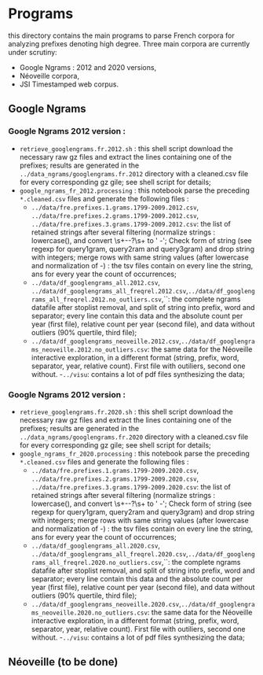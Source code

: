 # Programs

this directory contains the main programs to parse French corpora for analyzing prefixes denoting high degree.
Three main corpora are currently under scrutiny:
- Google Ngrams : 2012 and 2020 versions,
- Néoveille corpora, 
- JSI Timestamped web corpus.





## Google Ngrams

### Google Ngrams 2012 version :
- `retrieve_googlengrams.fr.2012.sh` : this shell script download the necessary raw gz files and extract the lines containing one of the prefixes; results are generated in the `../data_ngrams/googlengrams.fr.2012` directory with a cleaned.csv file for every corresponding gz gile; see shell script for details;
- `google_ngrams_fr_2012.processing` : this notebook parse the preceding `*.cleaned.csv` files and generate the following files :
    - `../data/fre.prefixes.1.grams.1799-2009.2012.csv`, `../data/fre.prefixes.2.grams.1799-2009.2012.csv`, `../data/fre.prefixes.3.grams.1799-2009.2012.csv`: the list of retained strings after several filtering (normalize strings : lowercase(), and convert \s+--?\s+ to ' -'; Check form of string (see regexp for query1gram, query2ram and query3gram) and drop string with integers; merge rows with same string values (after lowercase and normalization of -) : the tsv files contain on every line the string, ans for every year the count of occurrences;
    - `../data/df_googlengrams_all.2012.csv`, `../data/df_googlengrams_all_freqrel.2012.csv`,`../data/df_googlengrams_all_freqrel.2012.no_outliers.csv`,``: the complete ngrams datafile after stoplist removal, and split of string into prefix, word and separator; every line contain this data and the absolute count per year (first file), relative count per year (second file), and data without outliers (90% quertile, third file); 
    - `../data/df_googlengrams_neoveille.2012.csv`,`../data/df_googlengrams_neoveille.2012.no_outliers.csv`: the same data for the Néoveille interactive exploration, in a different format (string, prefix, word, separator, year, relative count). First file with outiliers, second one without.
    -`../visu`: contains a lot of pdf files synthesizing the data;
    
### Google Ngrams 2012 version :
- `retrieve_googlengrams.fr.2020.sh` : this shell script download the necessary raw gz files and extract the lines containing one of the prefixes; results are generated in the `../data_ngrams/googlengrams.fr.2020` directory with a cleaned.csv file for every corresponding gz gile; see shell script for details;
- `google_ngrams_fr_2020.processing` : this notebook parse the preceding `*.cleaned.csv` files and generate the following files :
    - `../data/fre.prefixes.1.grams.1799-2009.2020.csv`, `../data/fre.prefixes.2.grams.1799-2009.2020.csv`, `../data/fre.prefixes.3.grams.1799-2009.2020.csv`: the list of retained strings after several filtering (normalize strings : lowercase(), and convert \s+--?\s+ to ' -'; Check form of string (see regexp for query1gram, query2ram and query3gram) and drop string with integers; merge rows with same string values (after lowercase and normalization of -) : the tsv files contain on every line the string, ans for every year the count of occurrences;
    - `../data/df_googlengrams_all.2020.csv`, `../data/df_googlengrams_all_freqrel.2020.csv`,`../data/df_googlengrams_all_freqrel.2020.no_outliers.csv`,``: the complete ngrams datafile after stoplist removal, and split of string into prefix, word and separator; every line contain this data and the absolute count per year (first file), relative count per year (second file), and data without outliers (90% quertile, third file); 
    - `../data/df_googlengrams_neoveille.2020.csv`,`../data/df_googlengrams_neoveille.2020.no_outliers.csv`: the same data for the Néoveille interactive exploration, in a different format (string, prefix, word, separator, year, relative count). First file with outiliers, second one without.
    -`../visu`: contains a lot of pdf files synthesizing the data;
    



## Néoveille (to be done)
